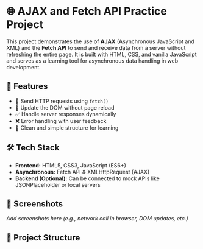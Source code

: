 # 🌐 AJAX and Fetch API Practice Project

This project demonstrates the use of **AJAX** (Asynchronous JavaScript and XML) and the **Fetch API** to send and receive data from a server without refreshing the entire page. It is built with HTML, CSS, and vanilla JavaScript and serves as a learning tool for asynchronous data handling in web development.

## 🚀 Features

- 📡 Send HTTP requests using `fetch()`
- 🔄 Update the DOM without page reload
- ✅ Handle server responses dynamically
- ❌ Error handling with user feedback
- 🧪 Clean and simple structure for learning

## 🛠️ Tech Stack

- **Frontend:** HTML5, CSS3, JavaScript (ES6+)
- **Asynchronous:** Fetch API & XMLHttpRequest (AJAX)
- **Backend (Optional):** Can be connected to mock APIs like JSONPlaceholder or local servers

## 📸 Screenshots

_Add screenshots here (e.g., network call in browser, DOM updates, etc.)_

## 📂 Project Structure

